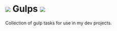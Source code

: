 # ![](https://raw.githubusercontent.com/diffsky/gulps/master/gulp.png) Gulps [![](https://travis-ci.org/diffsky/gulps.png)](https://travis-ci.org/diffsky/gulps)

Collection of gulp tasks for use in my dev projects.

